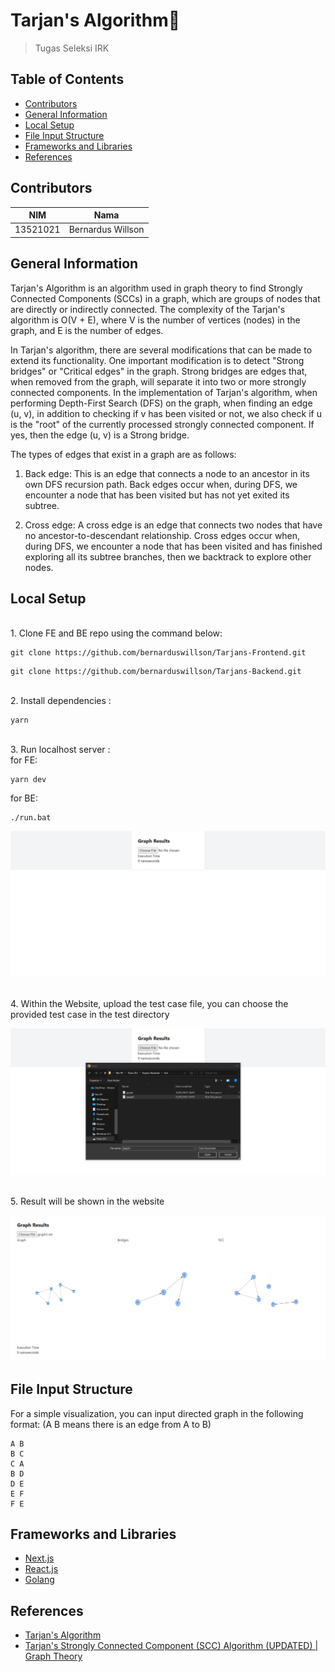 # Tarjan's Algorithm🎲
>Tugas Seleksi IRK
## Table of Contents
* [Contributors](#contributors)
* [General Information](#general-information)
* [Local Setup](#local-setup)
* [File Input Structure](#file-input-structure)
* [Frameworks and Libraries](#frameworks-and-libraries)
* [References](#references)
## Contributors
| NIM | Nama |
| :---: | :---: |
| 13521021 | Bernardus Willson  |
## General Information 
Tarjan's Algorithm is an algorithm used in graph theory to find Strongly Connected Components (SCCs) in a graph, which are groups of nodes that are directly or indirectly connected. The complexity of the Tarjan's algorithm is O(V + E), where V is the number of vertices (nodes) in the graph, and E is the number of edges.

In Tarjan's algorithm, there are several modifications that can be made to extend its functionality. One important modification is to detect "Strong bridges" or "Critical edges" in the graph. Strong bridges are edges that, when removed from the graph, will separate it into two or more strongly connected components. In the implementation of Tarjan's algorithm, when performing Depth-First Search (DFS) on the graph, when finding an edge (u, v), in addition to checking if v has been visited or not, we also check if u is the "root" of the currently processed strongly connected component. If yes, then the edge (u, v) is a Strong bridge.

The types of edges that exist in a graph are as follows:

1. Back edge: This is an edge that connects a node to an ancestor in its own DFS recursion path. Back edges occur when, during DFS, we encounter a node that has been visited but has not yet exited its subtree.

2. Cross edge: A cross edge is an edge that connects two nodes that have no ancestor-to-descendant relationship. Cross edges occur when, during DFS, we encounter a node that has been visited and has finished exploring all its subtree branches, then we backtrack to explore other nodes.

## Local Setup
<br>
1. Clone FE and BE repo using the command below: 

```
git clone https://github.com/bernarduswillson/Tarjans-Frontend.git
```
```
git clone https://github.com/bernarduswillson/Tarjans-Backend.git
```
<br>
2. Install dependencies :

```
yarn
```
<br>
3. Run localhost server :
<br>
for FE:

```
yarn dev
```
for BE:

```
./run.bat
```

![](doc/home.png)

<br>
4. Within the Website, upload the test case file, you can choose the provided test case in the test directory

![](doc/input.png)

<br>
5. Result will be shown in the website

![](doc/result.png)

## File Input Structure
For a simple visualization, you can input directed graph in the following format: (A B means there is an edge from A to B)
```
A B
B C
C A
B D
D E
E F
F E
```
## Frameworks and Libraries
* [Next.js](https://nextjs.org/)
* [React.js](https://reactjs.org/)
* [Golang](https://golang.org/)

## References
* [Tarjan's Algorithm](https://www.geeksforgeeks.org/tarjan-algorithm-find-strongly-connected-components/)
* [Tarjan's Strongly Connected Component (SCC) Algorithm (UPDATED) | Graph Theory](https://youtu.be/wUgWX0nc4NY)